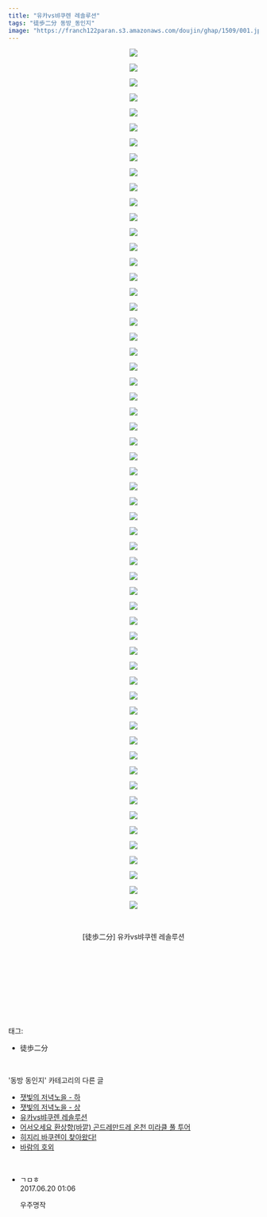 ```yaml
---
title: "유카vs뱌쿠렌 레솔루션"
tags: "徒歩二分 동방_동인지"
image: "https://franch122paran.s3.amazonaws.com/doujin/ghap/1509/001.jpg"
---
```

<div class="article">
<p style="text-align: center; clear: none; float: none;"><img src="{{ site.imgserver7 }}/ghap/1509/001.jpg"/></p>
<p style="text-align: center; clear: none; float: none;"><img src="{{ site.imgserver7 }}/ghap/1509/002.jpg"/></p>
<p style="text-align: center; clear: none; float: none;"><img src="{{ site.imgserver7 }}/ghap/1509/003.jpg"/></p>
<p style="text-align: center; clear: none; float: none;"><img src="{{ site.imgserver7 }}/ghap/1509/004.jpg"/></p>
<p style="text-align: center; clear: none; float: none;"><img src="{{ site.imgserver7 }}/ghap/1509/005.jpg"/></p>
<p style="text-align: center; clear: none; float: none;"><img src="{{ site.imgserver7 }}/ghap/1509/006.jpg"/></p>
<p style="text-align: center; clear: none; float: none;"><img src="{{ site.imgserver7 }}/ghap/1509/007.jpg"/></p>
<p style="text-align: center; clear: none; float: none;"><img src="{{ site.imgserver7 }}/ghap/1509/008.jpg"/></p>
<p style="text-align: center; clear: none; float: none;"><img src="{{ site.imgserver7 }}/ghap/1509/009.jpg"/></p>
<p style="text-align: center; clear: none; float: none;"><img src="{{ site.imgserver7 }}/ghap/1509/010.jpg"/></p>
<p style="text-align: center; clear: none; float: none;"><img src="{{ site.imgserver7 }}/ghap/1509/011.jpg"/></p>
<p style="text-align: center; clear: none; float: none;"><img src="{{ site.imgserver7 }}/ghap/1509/012.jpg"/></p>
<p style="text-align: center; clear: none; float: none;"><img src="{{ site.imgserver7 }}/ghap/1509/013.jpg"/></p>
<p style="text-align: center; clear: none; float: none;"><img src="{{ site.imgserver7 }}/ghap/1509/014.jpg"/></p>
<p style="text-align: center; clear: none; float: none;"><img src="{{ site.imgserver7 }}/ghap/1509/015.jpg"/></p>
<p style="text-align: center; clear: none; float: none;"><img src="{{ site.imgserver7 }}/ghap/1509/016.jpg"/></p>
<p style="text-align: center; clear: none; float: none;"><img src="{{ site.imgserver7 }}/ghap/1509/017.jpg"/></p>
<p style="text-align: center; clear: none; float: none;"><img src="{{ site.imgserver7 }}/ghap/1509/018.jpg"/></p>
<p style="text-align: center; clear: none; float: none;"><img src="{{ site.imgserver7 }}/ghap/1509/019.jpg"/></p>
<p style="text-align: center; clear: none; float: none;"><img src="{{ site.imgserver7 }}/ghap/1509/020.jpg"/></p>
<p style="text-align: center; clear: none; float: none;"><img src="{{ site.imgserver7 }}/ghap/1509/021.jpg"/></p>
<p style="text-align: center; clear: none; float: none;"><img src="{{ site.imgserver7 }}/ghap/1509/022.jpg"/></p>
<p style="text-align: center; clear: none; float: none;"><img src="{{ site.imgserver7 }}/ghap/1509/023.jpg"/></p>
<p style="text-align: center; clear: none; float: none;"><img src="{{ site.imgserver7 }}/ghap/1509/024.jpg"/></p>
<p style="text-align: center; clear: none; float: none;"><img src="{{ site.imgserver7 }}/ghap/1509/025.jpg"/></p>
<p style="text-align: center; clear: none; float: none;"><img src="{{ site.imgserver7 }}/ghap/1509/026.jpg"/></p>
<p style="text-align: center; clear: none; float: none;"><img src="{{ site.imgserver7 }}/ghap/1509/027.jpg"/></p>
<p style="text-align: center; clear: none; float: none;"><img src="{{ site.imgserver7 }}/ghap/1509/028.jpg"/></p>
<p style="text-align: center; clear: none; float: none;"><img src="{{ site.imgserver7 }}/ghap/1509/029.jpg"/></p>
<p style="text-align: center; clear: none; float: none;"><img src="{{ site.imgserver7 }}/ghap/1509/030.jpg"/></p>
<p style="text-align: center; clear: none; float: none;"><img src="{{ site.imgserver7 }}/ghap/1509/031.jpg"/></p>
<p style="text-align: center; clear: none; float: none;"><img src="{{ site.imgserver7 }}/ghap/1509/032.jpg"/></p>
<p style="text-align: center; clear: none; float: none;"><img src="{{ site.imgserver7 }}/ghap/1509/033.jpg"/></p>
<p style="text-align: center; clear: none; float: none;"><img src="{{ site.imgserver7 }}/ghap/1509/034.jpg"/></p>
<p style="text-align: center; clear: none; float: none;"><img src="{{ site.imgserver7 }}/ghap/1509/035.jpg"/></p>
<p style="text-align: center; clear: none; float: none;"><img src="{{ site.imgserver7 }}/ghap/1509/036.jpg"/></p>
<p style="text-align: center; clear: none; float: none;"><img src="{{ site.imgserver7 }}/ghap/1509/037.jpg"/></p>
<p style="text-align: center; clear: none; float: none;"><img src="{{ site.imgserver7 }}/ghap/1509/038.jpg"/></p>
<p style="text-align: center; clear: none; float: none;"><img src="{{ site.imgserver7 }}/ghap/1509/039.jpg"/></p>
<p style="text-align: center; clear: none; float: none;"><img src="{{ site.imgserver7 }}/ghap/1509/040.jpg"/></p>
<p style="text-align: center; clear: none; float: none;"><img src="{{ site.imgserver7 }}/ghap/1509/041.jpg"/></p>
<p style="text-align: center; clear: none; float: none;"><img src="{{ site.imgserver7 }}/ghap/1509/042.jpg"/></p>
<p style="text-align: center; clear: none; float: none;"><img src="{{ site.imgserver7 }}/ghap/1509/043.jpg"/></p>
<p style="text-align: center; clear: none; float: none;"><img src="{{ site.imgserver7 }}/ghap/1509/044.jpg"/></p>
<p style="text-align: center; clear: none; float: none;"><img src="{{ site.imgserver7 }}/ghap/1509/045.jpg"/></p>
<p style="text-align: center; clear: none; float: none;"><img src="{{ site.imgserver7 }}/ghap/1509/046.jpg"/></p>
<p style="text-align: center; clear: none; float: none;"><img src="{{ site.imgserver7 }}/ghap/1509/047.jpg"/></p>
<p style="text-align: center; clear: none; float: none;"><img src="{{ site.imgserver7 }}/ghap/1509/048.jpg"/></p>
<p style="text-align: center; clear: none; float: none;"><img src="{{ site.imgserver7 }}/ghap/1509/049.jpg"/></p>
<p style="text-align: center; clear: none; float: none;"><img src="{{ site.imgserver7 }}/ghap/1509/050.jpg"/></p>
<p style="text-align: center; clear: none; float: none;"><img src="{{ site.imgserver7 }}/ghap/1509/051.jpg"/></p>
<p style="text-align: center; clear: none; float: none;"><img src="{{ site.imgserver7 }}/ghap/1509/052.jpg"/></p>
<p style="text-align: center; clear: none; float: none;"><img src="{{ site.imgserver7 }}/ghap/1509/053.jpg"/></p>
<p style="text-align: center; clear: none; float: none;"><img src="{{ site.imgserver7 }}/ghap/1509/054.jpg"/></p>
<p style="text-align: center; clear: none; float: none;"><img src="{{ site.imgserver7 }}/ghap/1509/055.jpg"/></p>
<p style="text-align: center; clear: none; float: none;"><img src="{{ site.imgserver7 }}/ghap/1509/056.jpg"/></p>
<p style="text-align: center; clear: none; float: none;"><img src="{{ site.imgserver7 }}/ghap/1509/057.jpg"/></p>
<p style="text-align: center; clear: none; float: none;"><img src="{{ site.imgserver7 }}/ghap/1509/058.jpg"/></p>
<p style="text-align: center; clear: none; float: none;"><br/></p>
<p style="text-align: center; clear: none; float: none;">[徒歩二分] 유카vs뱌쿠렌 레솔루션</p>
<p style="text-align: center; clear: none; float: none;"><br/></p>
<p style="text-align: center; clear: none; float: none;"><br/></p>
<p style="text-align: center; clear: none; float: none;"><br/></p>
<p><br/></p>
</div><br/>
<div class="tagTrail">
<p>태그: </p>
<ul>
<li>徒歩二分</li>
</ul>
</div><br/>
<div class="another">
<p>'동방 동인지' 카테고리의 다른 글</p>
<ul>
<li><a href="/ghap_1511">잿빛의 저녁노을 - 하</a></li>
<li><a href="/ghap_1510">잿빛의 저녁노을 - 상</a></li>
<li><a href="/ghap_1509">유카vs뱌쿠렌 레솔루션</a></li>
<li><a href="/ghap_1508">어서오세요 환상향(바깥) 곤드레만드레 온천 미라클 풀 투어</a></li>
<li><a href="/ghap_1507">히지리 바쿠렌이 찾아왔다!</a></li>
<li><a href="/ghap_1506">바람의 호외</a></li>
</ul>
</div><br/>
<div class="cb_module cb_fluid">
<div class="cb_wrt cb_profile">
<div class="comment">
<ul>
<li class="cb_thumb_off" id="comment15017735">
<div class="cb_comment_area">
<div class="cb_info_area">
<div class="cb_section">
<span class="cb_nick_name">ㄱㅁㅎ</span>
</div>
<div class="cb_section">
<span class="cb_date">2017.06.20 01:06 </span>
</div>
</div>
<div class="cb_dsc_comment">
<p class="cb_dsc">
											우주명작
										</p>
</div>
</div></li>
</ul>
</div>
</div><!-- commentList close -->
</div><br/>
